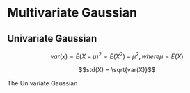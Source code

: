 # Multivariate Gaussian

## Univariate Gaussian
$$var(x) = E(X - \mu)^2 = E(X^2) - \mu^2,  where \mu = E(X)$$

$$std(X) = \sqrt{var(X)}$$

The Univariate Gaussian

